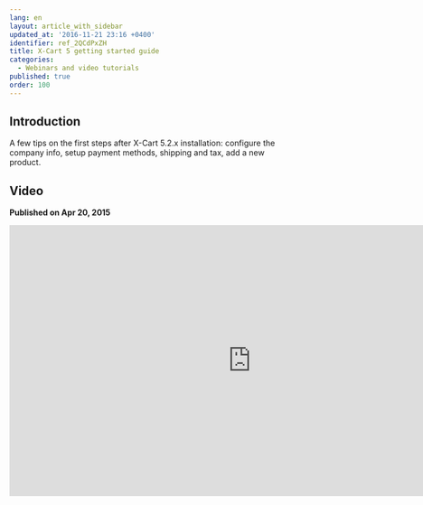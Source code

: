 ```yaml
---
lang: en
layout: article_with_sidebar
updated_at: '2016-11-21 23:16 +0400'
identifier: ref_2QCdPxZH
title: X-Cart 5 getting started guide
categories:
  - Webinars and video tutorials
published: true
order: 100
---
```



## Introduction

A few tips on the first steps after X-Cart 5.2.x installation: configure the company info, setup payment methods, shipping and tax, add a new product.

## Video
**Published on Apr 20, 2015**
<iframe class="youtube-player" type="text/html" style="width: 853px; height: 480px" src="https://www.youtube.com/embed/lV-jyiNIfb8" frameborder="0"></iframe>
